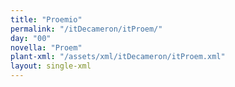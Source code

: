 ```yaml
---
title: "Proemio"
permalink: "/itDecameron/itProem/"
day: "00"
novella: "Proem"
plant-xml: "/assets/xml/itDecameron/itProem.xml"
layout: single-xml
---
```

